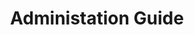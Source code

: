 ---
title: Administation Guide
description: About the Documentation, Getting Help, First Steps, and more.
docurl: /docs/turing/0.3.7/administration-guide/
product: turing
---